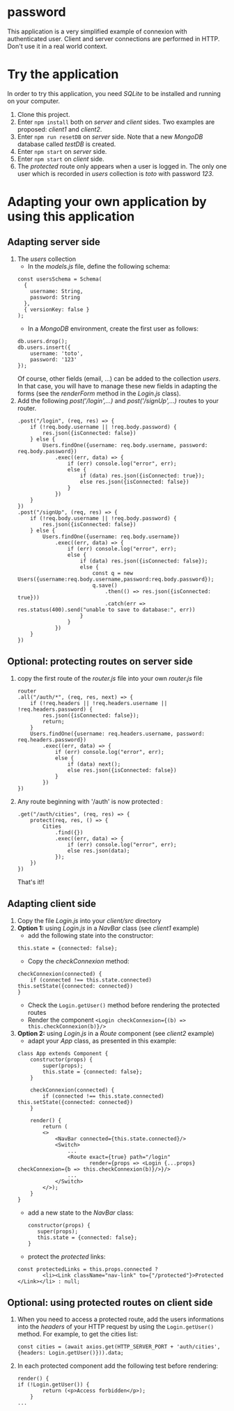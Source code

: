 # password
This application is a very simplified example of connexion with authenticated user. Client and server connections are performed in HTTP. Don't use it in a real world context.

# Try the application
In order to try this application, you need *SQLite* to be installed and running on your computer.

1. Clone this project.
1. Enter `npm install` both on *server* and *client* sides. Two examples are proposed: *client1* and *client2*.
1. Enter `npm run resetDB` on *server* side. Note that a new *MongoDB* database called *testDB* is created.
1. Enter `npm start` on *server* side.
1. Enter `npm start` on *client* side.
1. The *protected* route only appears when a user is logged in. The only one user which is recorded in *users* collection is *toto* with password *123*.

# Adapting your own application by using this application

## Adapting server side
1. The *users* collection
    - In the *models.js* file, define the following schema:
    ```
    const usersSchema = Schema(
      {
        username: String,
        password: String
      },
      { versionKey: false }
    );
    ```
    - In a *MongoDB* environment, create the first user as follows:
    ```
    db.users.drop();
    db.users.insert({
        username: 'toto',
        password: '123'
    });
    ```
    Of course, other fields (email, ...) can be added to the collection *users*.
    In that case, you will have to manage these new fields in adapting the forms (see the *renderForm* method in the *Login.js* class).
1. Add the following *post('/login',...)* and *post('/signUp',...)* routes to your router.
    ```
    .post("/login", (req, res) => {
        if (!req.body.username || !req.body.password) {
            res.json({isConnected: false})
        } else {
            Users.findOne({username: req.body.username, password: req.body.password})
                .exec((err, data) => {
                    if (err) console.log("error", err);
                    else {
                        if (data) res.json({isConnected: true});
                        else res.json({isConnected: false})
                    }
                })
        }
    })
    .post("/signUp", (req, res) => {
        if (!req.body.username || !req.body.password) {
            res.json({isConnected: false})
        } else {
            Users.findOne({username: req.body.username})
                .exec((err, data) => {
                    if (err) console.log("error", err);
                    else {
                        if (data) res.json({isConnected: false});
                        else {
                            const q = new Users({username:req.body.username,password:req.body.password});
                            q.save()
                                .then(() => res.json({isConnected: true}))
                                .catch(err => res.status(400).send("unable to save to database:", err))
                        }
                    }
                })
        }
    })
    ```

## Optional: protecting routes on server side
1. copy the first route of the *router.js* file into your own *router.js* file
    ```
    router
    .all("/auth/*", (req, res, next) => {
        if (!req.headers || !req.headers.username || !req.headers.password) {
            res.json({isConnected: false});
            return;
        }
        Users.findOne({username: req.headers.username, password: req.headers.password})
            .exec((err, data) => {
                if (err) console.log("error", err);
                else {
                    if (data) next();
                    else res.json({isConnected: false})
                }
            })
    })
    ```
1. Any route beginning with '/auth' is now protected :
    ```
    .get("/auth/cities", (req, res) => {
        protect(req, res, () => {
            Cities
                .find({})
                .exec((err, data) => {
                    if (err) console.log("error", err);
                    else res.json(data);
                });
        })
    })
    ```
    That's it!!
    
## Adapting client side
1. Copy the file *Login.js* into your *client/src* directory
1. **Option 1:** using *Login.js* in a *NavBar* class (see *client1* example)
    - add the following state into the constructor:
    ```
    this.state = {connected: false};
    ```
    - Copy the *checkConnexion* method:
    ```
    checkConnexion(connected) {
        if (connected !== this.state.connected) this.setState({connected: connected})
    }
    ```
    - Check the `Login.getUser()` method before rendering the protected routes
    - Render the component `<Login checkConnexion={(b) => this.checkConnexion(b)}/>`
1. **Option 2:** using *Login.js* in a *Route* component (see *client2* example)
    - adapt your *App* class, as presented in this example:
    ```
    class App extends Component {
        constructor(props) {
            super(props);
            this.state = {connected: false};
        }

        checkConnexion(connected) {
            if (connected !== this.state.connected) this.setState({connected: connected})
        }

        render() {
            return (
            <>
                <NavBar connected={this.state.connected}/>
                <Switch>
                    ...
                    <Route exact={true} path="/login"
                           render={props => <Login {...props} checkConnexion={b => this.checkConnexion(b)}/>}/>
                    ...
                </Switch>
            </>);
        }
    }

    ```
    - add a new state to the *NavBar* class:
        ```
        constructor(props) {
           super(props);
           this.state = {connected: false};
        }
        ```
    - protect the *protected* links:
    ```
    const protectedLinks = this.props.connected ?
            <li><Link className="nav-link" to={"/protected"}>Protected </Link></li> : null;
    ```
## Optional: using protected routes on client side
1. When you need to access a protected route, add the users informations into the *headers* of your HTTP request by using the `Login.getUser()` method.
For example, to get the cities list:
    ```
    const cities = (await axios.get(HTTP_SERVER_PORT + 'auth/cities', {headers: Login.getUser()})).data;
    ```
1. In each protected component add the following test before rendering:
    ```
    render() {
    if (!Login.getUser()) {
            return (<p>Access forbidden</p>);
        }
    ...
    ```
